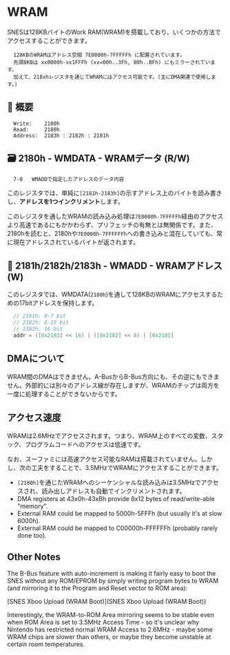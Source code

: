 # WRAM

SNESは128KBバイトのWork RAM(WRAM)を搭載しており、いくつかの方法でアクセスすることができます。

```
  128KBのWRAMはアドレス空間 7E0000h-7FFFFFh に配置されています。
  先頭8KBは xx0000h-xx1FFFh (xx=00h..3Fh, 80h..BFh) にもミラーされています。
  加えて、218xhレジスタを通じてWRAMにはアクセス可能です。(主にDMA関連で使用します。)
```

## 🔰 概要

```
  Write:    2180h
  Read:     2180h
  Address:  2183h : 2182h : 2181h
```

## 🗃 2180h - WMDATA - WRAMデータ (R/W)

```
  7-0   WMADDで指定したアドレスのデータ内容
```

このレジスタでは、単純に`[2181h-2183h]`の示すアドレス上のバイトを読み書きし、**アドレスを1つインクリメント**します。

このレジスタを通したWRAMの読み込み処理は`7E0000h-7FFFFFh`経由のアクセスより高速であるにもかかわらず、プリフェッチの有無とは無関係です。また、2180hを読むと、2180hや`7E0000h-7FFFFFFh`への書き込みと混在していても、常に現在アドレスされているバイトが返されます。

## 📮 2181h/2182h/2183h - WMADD - WRAMアドレス (W)

このレジスタでは、WMDATA(`2180h`)を通して128KBのWRAMにアクセスするための17bitアドレスを保持します。

```c
  // 2181h: 0-7 bit
  // 2182h: 8-15 bit
  // 2183h: 16 bit
  addr = ([0x2183] << 16) | ([0x2182] << 8) | [0x2181]
```

## DMAについて

WRAM間のDMAはできません。A-BusからB-Bus方向にも、その逆にもできません。外部的には別々のアドレス線が存在しますが、WRAMのチップは両方を一度に処理することができないからです。

## アクセス速度

WRAMは2.6MHzでアクセスされます。つまり、WRAM上のすべての変数、スタック、プログラムコードへのアクセスは低速です。

なお、スーファミには高速アクセス可能なRAMは搭載されていません。しかし、次の工夫をすることで、3.5MHzでWRAMにアクセスすることができます。

- `[2180h]`を通じたWRAMへのシーケンシャルな読み込みは3.5MHzでアクセスされ、読み出しアドレスも自動でインクリメントされます。
- DMA registers at 43x0h-43xBh provide 8x12 bytes of read/write-able "memory".
- External RAM could be mapped to 5000h-5FFFh (but usually it's at slow 6000h).
- External RAM could be mapped to C00000h-FFFFFFh (probably rarely done too).

## Other Notes

The B-Bus feature with auto-increment is making it fairly easy to boot the SNES without any ROM/EPROM by simply writing program bytes to WRAM (and mirroring it to the Program and Reset vector to ROM area):

[SNES Xboo Upload (WRAM Boot)](SNES Xboo Upload (WRAM Boot))

Interestingly, the WRAM-to-ROM Area mirroring seems to be stable even when ROM Area is set to 3.5MHz Access Time - so it's unclear why Nintendo has restricted normal WRAM Access to 2.6MHz - maybe some WRAM chips are slower than others, or maybe they become unstable at certain room temperatures.
